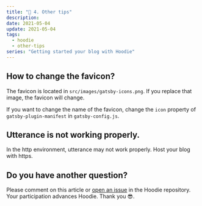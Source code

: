 ```yaml
---
title: "🤩 4. Other tips"
description:
date: 2021-05-04
update: 2021-05-04
tags:
  - hoodie
  - other-tips
series: "Getting started your blog with Hoodie"
---
```


## How to change the favicon?

The favicon is located in `src/images/gatsby-icons.png`. If you replace that image, the favicon will change.

If you want to change the name of the favicon, change the `icon` property of `gatsby-plugin-manifest` in `gatsby-config.js`.

## Utterance is not working properly.

In the http environment, utterance may not work properly. Host your blog with https.

## Do you have another question?

Please comment on this article or [open an issue](https://github.com/devHudi/Hoodie/issues) in the Hoodie repository. Your participation advances Hoodie. Thank you 😎.
